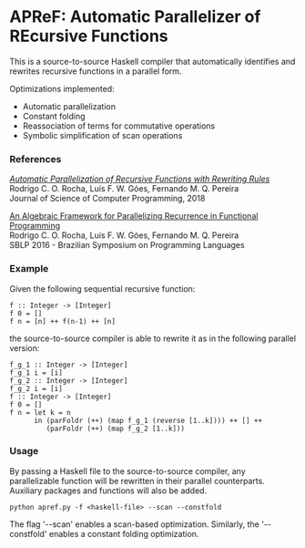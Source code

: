 # APReF: Automatic Parallelizer of REcursive Functions

This is a source-to-source Haskell compiler that automatically identifies and rewrites recursive functions in a parallel form.

Optimizations implemented:
* Automatic parallelization
* Constant folding
* Reassociation of terms for commutative operations
* Symbolic simplification of scan operations

### References

[*Automatic Parallelization of Recursive Functions with Rewriting Rules*](https://doi.org/10.1016/j.scico.2018.01.004)  
Rodrigo C. O. Rocha, Luís F. W. Góes, Fernando M. Q. Pereira  
Journal of Science of Computer Programming, 2018

[An Algebraic Framework for Parallelizing Recurrence in Functional Programming](http://dx.doi.org/10.1007/978-3-319-45279-1_10)  
Rodrigo C. O. Rocha, Luís F. W. Góes, Fernando M. Q. Pereira  
SBLP 2016 - Brazilian Symposium on Programming Languages


### Example

Given the following sequential recursive function:
```
f :: Integer -> [Integer]
f 0 = []
f n = [n] ++ f(n-1) ++ [n]
```
the source-to-source compiler is able to rewrite it as in the following parallel version:
```
f_g_1 :: Integer -> [Integer]
f_g_1 i = [i]
f_g_2 :: Integer -> [Integer]
f_g_2 i = [i]
f :: Integer -> [Integer]
f 0 = []
f n = let k = n
      in (parFoldr (++) (map f_g_1 (reverse [1..k]))) ++ [] ++
         (parFoldr (++) (map f_g_2 [1..k]))
```

### Usage

By passing a Haskell file to the source-to-source compiler,
any parallelizable function will be rewritten in their parallel counterparts.
Auxiliary packages and functions will also be added.

```
python apref.py -f <haskell-file> --scan --constfold
```

The flag '--scan' enables a scan-based optimization.
Similarly, the '--constfold' enables a constant folding optimization.

